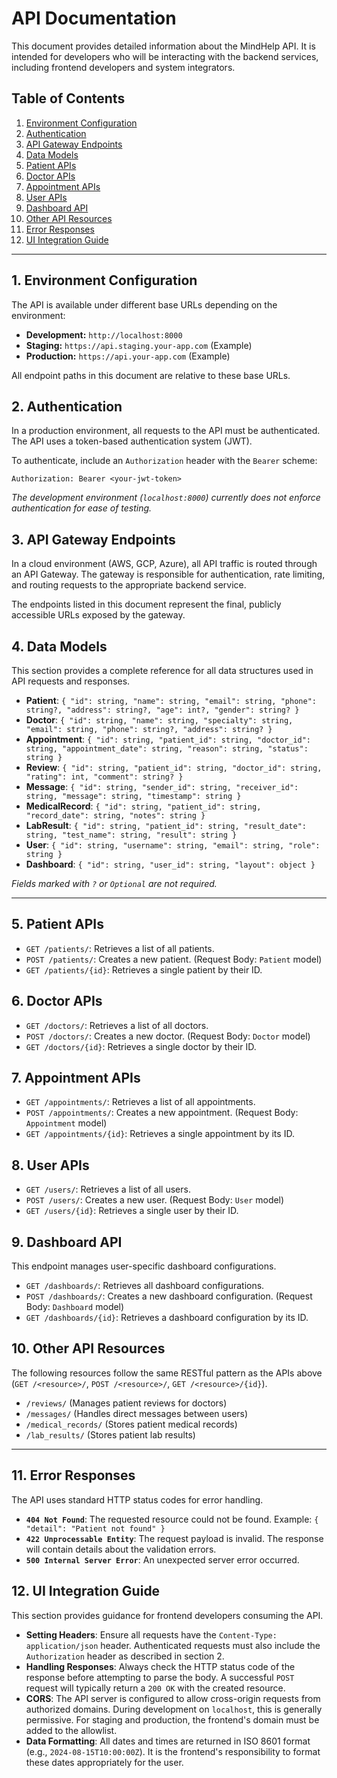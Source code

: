 # API Documentation

This document provides detailed information about the MindHelp API. It is intended for developers who will be interacting with the backend services, including frontend developers and system integrators.

## Table of Contents
1. [Environment Configuration](#1-environment-configuration)
2. [Authentication](#2-authentication)
3. [API Gateway Endpoints](#3-api-gateway-endpoints)
4. [Data Models](#4-data-models)
5. [Patient APIs](#5-patient-apis)
6. [Doctor APIs](#6-doctor-apis)
7. [Appointment APIs](#7-appointment-apis)
8. [User APIs](#8-user-apis)
9. [Dashboard API](#9-dashboard-api)
10. [Other API Resources](#10-other-api-resources)
11. [Error Responses](#11-error-responses)
12. [UI Integration Guide](#12-ui-integration-guide)

---

## 1. Environment Configuration

The API is available under different base URLs depending on the environment:

- **Development:** `http://localhost:8000`
- **Staging:** `https://api.staging.your-app.com` (Example)
- **Production:** `https://api.your-app.com` (Example)

All endpoint paths in this document are relative to these base URLs.

## 2. Authentication

In a production environment, all requests to the API must be authenticated. The API uses a token-based authentication system (JWT).

To authenticate, include an `Authorization` header with the `Bearer` scheme:

`Authorization: Bearer <your-jwt-token>`

*The development environment (`localhost:8000`) currently does not enforce authentication for ease of testing.*

## 3. API Gateway Endpoints

In a cloud environment (AWS, GCP, Azure), all API traffic is routed through an API Gateway. The gateway is responsible for authentication, rate limiting, and routing requests to the appropriate backend service.

The endpoints listed in this document represent the final, publicly accessible URLs exposed by the gateway.

## 4. Data Models

This section provides a complete reference for all data structures used in API requests and responses.

- **Patient**: `{ "id": string, "name": string, "email": string, "phone": string?, "address": string?, "age": int?, "gender": string? }`
- **Doctor**: `{ "id": string, "name": string, "specialty": string, "email": string, "phone": string?, "address": string? }`
- **Appointment**: `{ "id": string, "patient_id": string, "doctor_id": string, "appointment_date": string, "reason": string, "status": string }`
- **Review**: `{ "id": string, "patient_id": string, "doctor_id": string, "rating": int, "comment": string? }`
- **Message**: `{ "id": string, "sender_id": string, "receiver_id": string, "message": string, "timestamp": string }`
- **MedicalRecord**: `{ "id": string, "patient_id": string, "record_date": string, "notes": string }`
- **LabResult**: `{ "id": string, "patient_id": string, "result_date": string, "test_name": string, "result": string }`
- **User**: `{ "id": string, "username": string, "email": string, "role": string }`
- **Dashboard**: `{ "id": string, "user_id": string, "layout": object }`

*Fields marked with `?` or `Optional` are not required.*

---

## 5. Patient APIs

- `GET /patients/`: Retrieves a list of all patients.
- `POST /patients/`: Creates a new patient. (Request Body: `Patient` model)
- `GET /patients/{id}`: Retrieves a single patient by their ID.

## 6. Doctor APIs

- `GET /doctors/`: Retrieves a list of all doctors.
- `POST /doctors/`: Creates a new doctor. (Request Body: `Doctor` model)
- `GET /doctors/{id}`: Retrieves a single doctor by their ID.

## 7. Appointment APIs

- `GET /appointments/`: Retrieves a list of all appointments.
- `POST /appointments/`: Creates a new appointment. (Request Body: `Appointment` model)
- `GET /appointments/{id}`: Retrieves a single appointment by its ID.

## 8. User APIs

- `GET /users/`: Retrieves a list of all users.
- `POST /users/`: Creates a new user. (Request Body: `User` model)
- `GET /users/{id}`: Retrieves a single user by their ID.

## 9. Dashboard API

This endpoint manages user-specific dashboard configurations.

- `GET /dashboards/`: Retrieves all dashboard configurations.
- `POST /dashboards/`: Creates a new dashboard configuration. (Request Body: `Dashboard` model)
- `GET /dashboards/{id}`: Retrieves a dashboard configuration by its ID.

## 10. Other API Resources

The following resources follow the same RESTful pattern as the APIs above (`GET /<resource>/`, `POST /<resource>/`, `GET /<resource>/{id}`).

- `/reviews/` (Manages patient reviews for doctors)
- `/messages/` (Handles direct messages between users)
- `/medical_records/` (Stores patient medical records)
- `/lab_results/` (Stores patient lab results)

---

## 11. Error Responses

The API uses standard HTTP status codes for error handling.

- **`404 Not Found`**: The requested resource could not be found. Example: `{ "detail": "Patient not found" }`
- **`422 Unprocessable Entity`**: The request payload is invalid. The response will contain details about the validation errors.
- **`500 Internal Server Error`**: An unexpected server error occurred.

## 12. UI Integration Guide

This section provides guidance for frontend developers consuming the API.

- **Setting Headers**: Ensure all requests have the `Content-Type: application/json` header. Authenticated requests must also include the `Authorization` header as described in section 2.
- **Handling Responses**: Always check the HTTP status code of the response before attempting to parse the body. A successful `POST` request will typically return a `200 OK` with the created resource.
- **CORS**: The API server is configured to allow cross-origin requests from authorized domains. During development on `localhost`, this is generally permissive. For staging and production, the frontend's domain must be added to the allowlist.
- **Data Formatting**: All dates and times are returned in ISO 8601 format (e.g., `2024-08-15T10:00:00Z`). It is the frontend's responsibility to format these dates appropriately for the user.